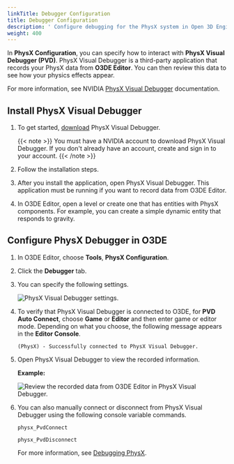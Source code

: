 ```yaml
---
linkTitle: Debugger Configuration
title: Debugger Configuration
description: ' Configure debugging for the PhysX system in Open 3D Engine. '
weight: 400
---
```


In **PhysX Configuration**, you can specify how to interact with **PhysX Visual Debugger (PVD)**. PhysX Visual Debugger is a third-party application that records your PhysX data from **O3DE Editor**. You can then review this data to see how your physics effects appear.

For more information, see NVIDIA [PhysX Visual Debugger](https://docs.nvidia.com/gameworks/content/gameworkslibrary/physx/guide/Manual/VisualDebugger.html#physxvisualdebugger) documentation.

## Install PhysX Visual Debugger

1. To get started, [download](https://developer.nvidia.com/physx-visual-debugger) PhysX Visual Debugger.

    {{< note >}}
You must have a NVIDIA account to download PhysX Visual Debugger. If you don't already have an account, create and sign in to your account.
{{< /note >}}

1. Follow the installation steps.

1. After you install the application, open PhysX Visual Debugger. This application must be running if you want to record data from O3DE Editor.

1. In O3DE Editor, open a level or create one that has entities with PhysX components. For example, you can create a simple dynamic entity that responds to gravity.

## Configure PhysX Debugger in O3DE

1. In O3DE Editor, choose **Tools**, **PhysX Configuration**.

1. Click the **Debugger** tab.

1. You can specify the following settings.

    ![PhysX Visual Debugger settings.](/images/user-guide/interactivity/physics/nvidia-physx/configuring/physx-configuration-debugger-1.png)

1. To verify that PhysX Visual Debugger is connected to O3DE, for **PVD Auto Connect**, choose **Game** or **Editor** and then enter game or editor mode. Depending on what you choose, the following message appears in the **Editor Console**.

    ```
    (PhysX) - Successfully connected to PhysX Visual Debugger.
    ```

1. Open PhysX Visual Debugger to view the recorded information.

    **Example:**
    
    ![Review the recorded data from O3DE Editor in PhysX Visual Debugger.](/images/user-guide/interactivity/physics/nvidia-physx/configuring/physx-configuration-debugger-2.png)

1. You can also manually connect or disconnect from PhysX Visual Debugger using the following console variable commands.

   ```
   physx_PvdConnect
   ```

   ```
   physx_PvdDisconnect
   ```

   For more information, see [Debugging PhysX](/docs/user-guide/interactivity/physics/debugging/).
